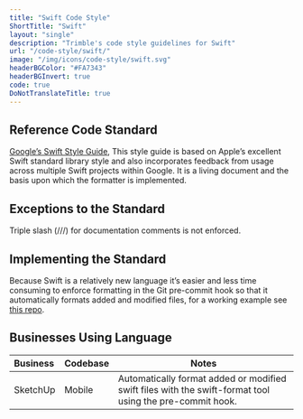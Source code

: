 ```yaml
---
title: "Swift Code Style"
ShortTitle: "Swift"
layout: "single"
description: "Trimble's code style guidelines for Swift"
url: "/code-style/swift/"
image: "/img/icons/code-style/swift.svg"
headerBGColor: "#FA7343"
headerBGInvert: true
code: true
DoNotTranslateTitle: true
---
```


## Reference Code Standard

[Google’s Swift Style Guide](https://google.github.io/swift/), This style guide is based on Apple’s excellent Swift standard library style and also incorporates feedback from usage across multiple Swift projects within Google. It is a living document and the basis upon which the formatter is implemented.

## Exceptions to the Standard

Triple slash (///) for documentation comments is not enforced.

## Implementing the Standard

Because Swift is a relatively new language it’s easier and less time consuming to enforce formatting in the Git pre-commit hook so that it automatically formats added and modified files, for a working example see [this repo](https://bitbucket.trimble.tools/projects/SU/repos/mobile_tools/browse).

## Businesses Using Language

| Business | Codebase | Notes                                                                                                    |
| :------- | :------- | -------------------------------------------------------------------------------------------------------- |
| SketchUp | Mobile   | Automatically format added or modified swift files with the swift-format tool using the pre-commit hook. |
